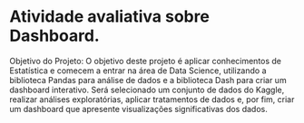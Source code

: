 # Atividade avaliativa sobre Dashboard.
Objetivo do Projeto:
O objetivo deste projeto é aplicar conhecimentos de Estatística e comecem a entrar na área de Data Science, utilizando a biblioteca Pandas para análise de dados e a biblioteca Dash para criar um dashboard interativo. Será selecionado um conjunto de dados do Kaggle, realizar análises exploratórias, aplicar tratamentos de dados e, por fim, criar um dashboard que apresente visualizações significativas dos dados.

